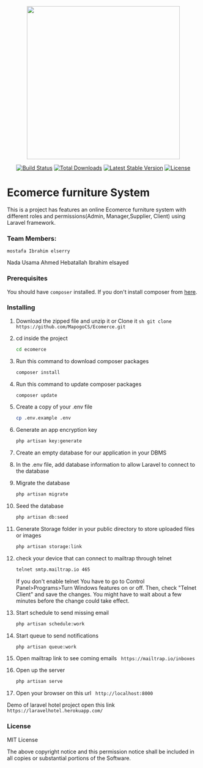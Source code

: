 <p align="center"><a href="https://laravel.com" target="_blank"><img src="https://raw.githubusercontent.com/laravel/art/master/logo-lockup/5%20SVG/2%20CMYK/1%20Full%20Color/laravel-logolockup-cmyk-red.svg" width="400"></a></p>

<p align="center">
<a href="https://travis-ci.org/laravel/framework"><img src="https://travis-ci.org/laravel/framework.svg" alt="Build Status"></a>
<a href="https://packagist.org/packages/laravel/framework"><img src="https://img.shields.io/packagist/dt/laravel/framework" alt="Total Downloads"></a>
<a href="https://packagist.org/packages/laravel/framework"><img src="https://img.shields.io/packagist/v/laravel/framework" alt="Latest Stable Version"></a>
<a href="https://packagist.org/packages/laravel/framework"><img src="https://img.shields.io/packagist/l/laravel/framework" alt="License"></a>
</p>

# Ecomerce furniture System

This is a project has features an online Ecomerce furniture system with different roles and permissions(Admin, Manager,Supplier, Client) using Laravel framework. 

### Team Members:
	mostafa Ibrahim elserry 
  Nada Usama Ahmed 
  Hebatallah Ibrahim elsayed
### Prerequisites

You should have  `composer` installed. If you don't install composer from [here](https://getcomposer.org/download/).

### Installing
1. Download the zipped file and unzip it or Clone it
		```sh
		git clone https://github.com/MapogoCS/Ecomerce.git
		```
2. cd inside the project
    ```sh
    cd ecomerce
    ```
3.  Run this command to download composer packages
    ```sh
    composer install
    ```
4. Run this command to update composer packages
    ```sh
    composer update
    ```
5. Create a copy of your .env file
    ```sh
    cp .env.example .env
    ```
6. Generate an app encryption key
    ```sh
    php artisan key:generate
    ```
7. Create an empty database for our application in your DBMS
8. In the .env file, add database information to allow Laravel to connect to the database
9. Migrate the database
    ```sh
    php artisan migrate
    ```
10. Seed the database
    ```sh
    php artisan db:seed
    ```
11. Generate Storage folder in your public directory to store uploaded files or images
    ```sh
    php artisan storage:link
    ```
12. check your device that can connect to mailtrap through telnet
    ```sh
    telnet smtp.mailtrap.io 465
    ```
    If you don't enable telnet
    You have to go to Control Panel>Programs>Turn Windows features on or off. Then, check "Telnet Client" and save the changes. You might have to wait about a few minutes before the change could take effect.
12. Start schedule to send missing email
    ```sh
    php artisan schedule:work
    ```
13. Start queue to send notifications
    ```sh
    php artisan queue:work
    ```
14. Open mailtrap link to see coming emails ``` https://mailtrap.io/inboxes```

15. Open up the server
    ```sh
    php artisan serve
    ```
15. Open your browser on this url ``` http://localhost:8000```

Demo of laravel hotel project open this link ``` https://laravelhotel.herokuapp.com/```

### License
MIT License


The above copyright notice and this permission notice shall be included in all copies or substantial portions of the Software.
